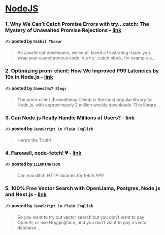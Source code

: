 
<h1><a href=https://medium.com/tag/nodejs/recommended target="_blank" rel="noopener noreferrer">NodeJS</a></h1>
<h3>1. Why We Can’t Catch Promise Errors with try...catch: The Mystery of Unawaited Promise Rejections - <a href="https://medium.com/@nikhil.work.acc/why-we-cant-catch-promise-errors-with-try-catch-the-mystery-of-unawaited-promise-rejections-c2e4b934cf2f" target="_blank" rel="noopener noreferrer">link</a></h3>

✍️ **posted by `Nikhil Thakur`**

<blockquote>As JavaScript developers, we’ve all faced a frustrating issue: you wrap your asynchronous code in a try...catch block, for example a…</blockquote>

<h3>2. Optimizing prom-client: How We Improved P99 Latencies by 10x in Node.js - <a href="https://medium.com/@Games24x7Tech/optimizing-prom-client-how-we-improved-p99-latencies-by-10x-in-node-js-c3c2f6c68297" target="_blank" rel="noopener noreferrer">link</a></h3>

✍️ **posted by `Games24x7 Blogs`**

<blockquote>The prom-client (Prometheus Client) is the most popular library for Node.js, with approximately 2 million weekly downloads. This library…</blockquote>

<h3>3. Can Node.js Really Handle Millions of Users? - <a href="https://medium.com/javascript-in-plain-english/can-node-js-really-handle-millions-of-users-e57415e4fb86" target="_blank" rel="noopener noreferrer">link</a></h3>

✍️ **posted by `JavaScript in Plain English`**

<blockquote>Here’s the Truth!</blockquote>

<h3>4. Farewell, node-fetch! 💔 - <a href="https://medium.com/illumination/farewell-node-fetch-2ee28bfd1c72" target="_blank" rel="noopener noreferrer">link</a></h3>

✍️ **posted by `ILLUMINATION`**

<blockquote>Can you ditch HTTP libraries for fetch API?</blockquote>

<h3>5. 100% Free Vector Search with OpenLlama, Postgres, Node.js and Next.js - <a href="https://medium.com/javascript-in-plain-english/100-free-vector-search-with-openllama-postgres-nodejs-and-nextjs-e496856766f7" target="_blank" rel="noopener noreferrer">link</a></h3>

✍️ **posted by `JavaScript in Plain English`**

<blockquote>So you want to try out vector search but you don’t want to pay OpenAI, or use Huggingface, and you don’t want to pay a vector database…</blockquote>

